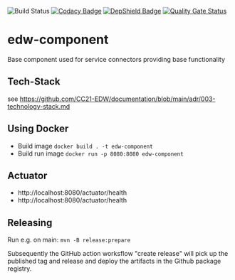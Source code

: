 ![Build Status](https://github.com/CC21-EDW/edw-component/workflows/CI/badge.svg)
[![Codacy Badge](https://app.codacy.com/project/badge/Grade/72c79a99b2c34d92b3fc495f5a455735)](https://www.codacy.com/gh/CC21-EDW/edw-component/dashboard?utm_source=github.com&amp;utm_medium=referral&amp;utm_content=CC21-EDW/edw-component&amp;utm_campaign=Badge_Grade)
[![DepShield Badge](https://depshield.sonatype.org/badges/CC21-EDW/edw-component/depshield.svg)](https://depshield.github.io)
[![Quality Gate Status](https://sonarcloud.io/api/project_badges/measure?project=CC21-EDW_edw-component&metric=alert_status)](https://sonarcloud.io/summary/new_code?id=CC21-EDW_edw-component)

# edw-component
Base component used for service connectors providing base functionality

## Tech-Stack
see https://github.com/CC21-EDW/documentation/blob/main/adr/003-technology-stack.md

## Using Docker
- Build image ``docker build . -t edw-component``
- Build run image ``docker run -p 8080:8080 edw-component ``

## Actuator
- http://localhost:8080/actuator/health
- http://localhost:8080/actuator/health

## Releasing

Run e.g. on main: `mvn -B release:prepare`

Subsequently the GitHub action worksflow "create release" will pick up the published tag and release and deploy the artifacts in the Github package registry.
